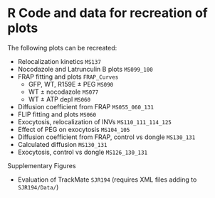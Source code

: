 # R Code and data for recreation of plots

The following plots can be recreated:

- Relocalization kinetics `MS137`
- Nocodazole and Latrunculin B plots `MS099_100`
- FRAP fitting and plots `FRAP_Curves`
	- GFP, WT, R159E ± PEG `MS090`
	- WT ± nocodazole `MS077`
	- WT ± ATP depl `MS060` 
- Diffusion coefficient from FRAP `MS055_060_131`
- FLIP fitting and plots `MS060`
- Exocytosis, relocalization of INVs `MS110_111_114_125` 
- Effect of PEG on exocytosis `MS104_105`
- Diffusion coefficient from FRAP, control vs dongle `MS130_131`
- Calculated diffusion `MS130_131`
- Exocytosis, control vs dongle `MS126_130_131`

Supplementary Figures

- Evaluation of TrackMate `SJR194` (requires XML files adding to `SJR194/Data/`)